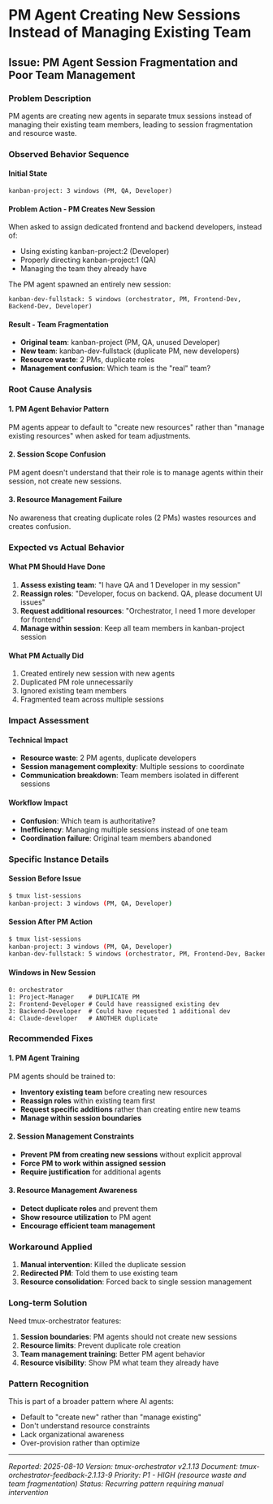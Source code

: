 # PM Agent Creating New Sessions Instead of Managing Existing Team

## Issue: PM Agent Session Fragmentation and Poor Team Management

### Problem Description
PM agents are creating new agents in separate tmux sessions instead of managing their existing team members, leading to session fragmentation and resource waste.

### Observed Behavior Sequence

#### Initial State
```
kanban-project: 3 windows (PM, QA, Developer)
```

#### Problem Action - PM Creates New Session
When asked to assign dedicated frontend and backend developers, instead of:
- Using existing kanban-project:2 (Developer)
- Properly directing kanban-project:1 (QA)
- Managing the team they already have

The PM agent spawned an entirely new session:
```
kanban-dev-fullstack: 5 windows (orchestrator, PM, Frontend-Dev, Backend-Dev, Developer)
```

#### Result - Team Fragmentation
- **Original team**: kanban-project (PM, QA, unused Developer)
- **New team**: kanban-dev-fullstack (duplicate PM, new developers)
- **Resource waste**: 2 PMs, duplicate roles
- **Management confusion**: Which team is the "real" team?

### Root Cause Analysis

#### 1. PM Agent Behavior Pattern
PM agents appear to default to "create new resources" rather than "manage existing resources" when asked for team adjustments.

#### 2. Session Scope Confusion
PM agent doesn't understand that their role is to manage agents within their session, not create new sessions.

#### 3. Resource Management Failure
No awareness that creating duplicate roles (2 PMs) wastes resources and creates confusion.

### Expected vs Actual Behavior

#### What PM Should Have Done
1. **Assess existing team**: "I have QA and 1 Developer in my session"
2. **Reassign roles**: "Developer, focus on backend. QA, please document UI issues"
3. **Request additional resources**: "Orchestrator, I need 1 more developer for frontend"
4. **Manage within session**: Keep all team members in kanban-project session

#### What PM Actually Did
1. Created entirely new session with new agents
2. Duplicated PM role unnecessarily
3. Ignored existing team members
4. Fragmented team across multiple sessions

### Impact Assessment

#### Technical Impact
- **Resource waste**: 2 PM agents, duplicate developers
- **Session management complexity**: Multiple sessions to coordinate
- **Communication breakdown**: Team members isolated in different sessions

#### Workflow Impact
- **Confusion**: Which team is authoritative?
- **Inefficiency**: Managing multiple sessions instead of one team
- **Coordination failure**: Original team members abandoned

### Specific Instance Details

#### Session Before Issue
```bash
$ tmux list-sessions
kanban-project: 3 windows (PM, QA, Developer)
```

#### Session After PM Action
```bash
$ tmux list-sessions
kanban-project: 3 windows (PM, QA, Developer)
kanban-dev-fullstack: 5 windows (orchestrator, PM, Frontend-Dev, Backend-Dev, Developer)
```

#### Windows in New Session
```
0: orchestrator
1: Project-Manager    # DUPLICATE PM
2: Frontend-Developer # Could have reassigned existing dev
3: Backend-Developer  # Could have requested 1 additional dev
4: Claude-developer   # ANOTHER duplicate
```

### Recommended Fixes

#### 1. PM Agent Training
PM agents should be trained to:
- **Inventory existing team** before creating new resources
- **Reassign roles** within existing team first
- **Request specific additions** rather than creating entire new teams
- **Manage within session boundaries**

#### 2. Session Management Constraints
- **Prevent PM from creating new sessions** without explicit approval
- **Force PM to work within assigned session**
- **Require justification** for additional agents

#### 3. Resource Management Awareness
- **Detect duplicate roles** and prevent them
- **Show resource utilization** to PM agent
- **Encourage efficient team management**

### Workaround Applied
1. **Manual intervention**: Killed the duplicate session
2. **Redirected PM**: Told them to use existing team
3. **Resource consolidation**: Forced back to single session management

### Long-term Solution
Need tmux-orchestrator features:
1. **Session boundaries**: PM agents should not create new sessions
2. **Resource limits**: Prevent duplicate role creation
3. **Team management training**: Better PM agent behavior
4. **Resource visibility**: Show PM what team they already have

### Pattern Recognition
This is part of a broader pattern where AI agents:
- Default to "create new" rather than "manage existing"
- Don't understand resource constraints
- Lack organizational awareness
- Over-provision rather than optimize

---
*Reported: 2025-08-10*
*Version: tmux-orchestrator v2.1.13*
*Document: tmux-orchestrator-feedback-2.1.13-9*
*Priority: P1 - HIGH (resource waste and team fragmentation)*
*Status: Recurring pattern requiring manual intervention*
